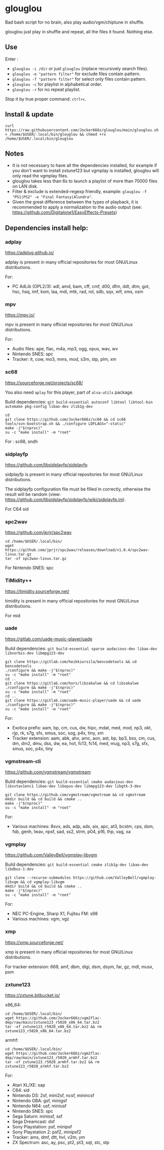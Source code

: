 # glouglou
Bad bash script for no brain, also play audio/vgm/chiptune in shuffle.

glouglou just play in shuffle and repeat, all the files it found. Nothing else.

## Use
Enter :
* `glouglou -i /dir` or just `glouglou` (inplace recursively search files).
* `glouglou -e "pattern filter"` for exclude files contain pattern.
* `glouglou -f "pattern filter"` for select only files contain pattern.
* `glouglou -c` for playlist in alphabetical order.
* `glouglou -r` for no repeat playlist.

Stop it by true proper command: `ctrl+c`.

## Install & update
`curl https://raw.githubusercontent.com/Jocker666z/glouglou/main/glouglou.sh > /home/$USER/.local/bin/glouglou && chmod +rx /home/$USER/.local/bin/glouglou`

## Notes
* It is not necessary to have all the dependencies installed, for example if you don't want to install zxtune123 but vgmplay is installed, glouglou will only read the vgmplay files.
* glouglou takes less than 6s to launch a playlist of more than 70000 files on LAN disk.
* Filter & exclude is extended-regexp friendly, example: `glouglou -f "PS1|PS2" -e "Final Fantasy|Alundra"`.
* Given the great difference between the types of playback, it is recommended to apply a normalization to the audio output (see: https://github.com/Digitalone1/EasyEffects-Presets)

## Dependencies install help:
### adplay
https://adplug.github.io/

adplay is present in many official repositories for most GNU/Linux distributions.

For:
* PC AdLib (OPL2/3): adl, amd, bam, cff, cmf, d00, dfm, ddt, dtm, got, hsc, hsq, imf, ksm, laa, mdi, mtk, rad, rol, sdb, sqx, wlf, xms, xsm

### mpv
https://mpv.io/

mpv is present in many official repositories for most GNU/Linux distributions.

For:
* Audio files: ape, flac, m4a, mp3, ogg, opus, wav, wv
* Nintendo SNES: spc
* Tracker: it, cow, mo3, mms, mod, s3m, stp, plm, xm

### sc68
https://sourceforge.net/projects/sc68/

You also need `aplay` for this player, part of `alsa-utils` package.

Build dependencies: `git build-essential autoconf libtool libtool-bin automake pkg-config libao-dev zlib1g-dev`
```
cd
git clone https://github.com/Jocker666z/sc68 && cd sc68
tools/svn-bootstrap.sh && ./configure LDFLAGS="-static"
make -j"$(nproc)"
su -c "make install" -m "root"
```
For : sc68, sndh

### sidplayfp
https://github.com/libsidplayfp/sidplayfp

sidplayfp is present in many official repositories for most GNU/Linux distributions.

The sidplayfp configuration file must be filled in correctly, otherwise the result will be random (view: https://github.com/libsidplayfp/sidplayfp/wiki/sidplayfp.ini).

For C64 sid

### spc2wav
https://github.com/jprjr/spc2wav

```
cd /home/$USER/.local/bin/
wget https://github.com/jprjr/spc2wav/releases/download/v1.0.4/spc2wav-linux.tar.gz
tar -xf spc2wav-linux.tar.gz
```
For Nintendo SNES: spc

### TiMidity++
https://timidity.sourceforge.net/

timidity is present in many official repositories for most GNU/Linux distributions. 

For mid

### uade
https://gitlab.com/uade-music-player/uade

Build dependencies: `git build-essential sparse audacious-dev libao-dev libvorbis-dev libmpg123-dev`
```
git clone https://gitlab.com/heikkiorsila/bencodetools && cd bencodetools
./configure && make -j"$(nproc)"
su -c "make install" -m "root"
cd ..
git clone https://gitlab.com/hors/libzakalwe && cd libzakalwe
./configure && make -j"$(nproc)"
su -c "make install" -m "root"
cd ..
git clone https://gitlab.com/uade-music-player/uade && cd uade
./configure && make -j"$(nproc)"
su -c "make install" -m "root"
```
For:
* Exotica prefix: aam, bp, cm, cus, dw, hipc, mdat, med, mod, np3, okt, rjp, rk, s7g, sfx, smus, soc, sog, p4x, tiny, xm
* Tracker extension: aam, abk, ahx, amc, aon, ast, bp, bp3, bss, cm, cus, dm, dm2, dmu, dss, dw, ea, hot, fc13, fc14, med, mug, np3, s7g, sfx, smus, soc, p4x, tiny

### vgmstream-cli
https://github.com/vgmstream/vgmstream

Build dependencies: `git build-essential cmake audacious-dev libsvtav1enc1 libao-dev libopus-dev libmpg123-dev libgtk-3-dev`
```
git clone https://github.com/vgmstream/vgmstream && cd vgmstream
mkdir build && cd build && cmake .. 
make -j"$(nproc)"
su -c "make install" -m "root"
```
For:
* Various machines: 8svx, ads, adp, adx, aix, apc, at3, bcstm, cps, dsm, fsb, genh, lwav, npsf, sad, ss2, strm, p04, p16, thp, vag, xa

### vgmplay
https://github.com/ValleyBell/vgmplay-libvgm

Build dependencies: `git build-essential cmake zlib1g-dev libao-dev libdbus-1-dev`
```
git clone --recurse-submodules https://github.com/ValleyBell/vgmplay-libvgm && cd vgmplay-libvgm
mkdir build && cd build && cmake .. 
make -j"$(nproc)"
su -c "make install" -m "root"
```
For:
* NEC PC-Engine, Sharp X1, Fujitsu FM: s98
* Various machines: vgm, vgz

### xmp
https://xmp.sourceforge.net/

xmp is present in many official repositories for most GNU/Linux distributions. 

For tracker extension: 669, amf, dbm, digi, dsm, dsym, far, gz, mdl, musx, psm

### zxtune123
https://zxtune.bitbucket.io/

x86_64:
```
cd /home/$USER/.local/bin/
wget https://github.com/Jocker666z/vgm2flac-dep/raw/main/zxtune123_r5020_x86_64.tar.bz2
tar -xf zxtune123_r5020_x86_64.tar.bz2 && rm zxtune123_r5020_x86_64.tar.bz2
```
armhf:
```
cd /home/$USER/.local/bin/
wget https://github.com/Jocker666z/vgm2flac-dep/raw/main/zxtune123_r5020_armhf.tar.bz2
tar -xf zxtune123_r5020_armhf.tar.bz2 && rm zxtune123_r5020_armhf.tar.bz2
```
For:
* Atari XL/XE: sap
* C64: sid
* Nintendo DS: 2sf, mini2sf, ncsf, minincsf
* Nintendo GBA: gsf, minigsf
* Nintendo N64: usf, miniusf
* Nintendo SNES: spc
* Sega Saturn: minissf, ssf
* Sega Dreamcast: dsf
* Sony Playstation: psf, minipsf
* Sony Playstation 2: psf2, minipsf2
* Tracker: ams, dmf, dtt, hvl, v2m, ym
* ZX Spectrum: asc, ay, psc, pt2, pt3, sqt, stc, stp
